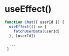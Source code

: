 # useEffect()

```jsx
function Chat({ userId }) {
  useEffect(() => {
    fetchUserData(userId)
  }, [userId])

  ...
 }
```